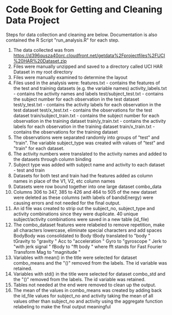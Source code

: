 # Code Book for Getting and Cleaning Data Project

Steps for data collection and cleaning are below. Documentation is also contained the R Script "run_analysis.R" for each step.

1. The data collected was from https://d396qusza40orc.cloudfront.net/getdata%2Fprojectfiles%2FUCI%20HAR%20Dataset.zip
2. Files were manually unzipped and saved to a directory called UCI HAR Dataset in my root directory
3. Files were manually examined to determine the layout
4. Files used in the analysis were:
    features.txt - contains the features of the test and training datasets (e.g. the variable names) 
    activity_labels.txt - contains the activity names and labels
    test/subject_test.txt - contains the subject number for each observation in the test dataset
    test/y_test.txt - contains the activity labels for each observation in the test dataset
    test/x_test.txt - contains the observations for the test dataset
    train/subject_train.txt - contains the subject number for each observation in the training dataset
    train/y_train.txt - contains the activity labels for each observation in the training dataset
    train/x_train.txt - contains the observations for the training dataset
5. The observations were separated randomly into groups of "test" and "train". The variable subject_type was created with values of "test" and "train" for each dataset.
6. The activity numbers were translated to the activity names and added to the datasets through column binding
7. Subject type was added with subject name and activity to each dataset - test and train
8. Datasets for both test and train had the features added as column names in place of the V1, V2, etc column names
9. Datasets were row bound together into one large dataset combo_data
10. Columns 306 to 347, 385 to 426 and 464 to 505 of the new dataset were deleted as these columns (with labels of bandsEnergy) were causing errors and not needed for the final output.
11. An id file was created to strip out the subject_no, subject_type and activity combinations since they were duplicate. 40 unique subject/activity combinations were saved in a new table (id_file)
12. The combo_dataset features were relabeled to remove repetition, make all characters lowercase, eliminate special characters and add spaces
    BodyBody was consolidated to Body
    tBody translated to "body "
    tGravity to "gravity "
    Acc to "acceleration "
    Gyro to "gyroscope "
    Jerk to "with jerk signal "
    fBody to "fft body " where fft stands for Fast Fourier Transform
    Mag to "magnitude "
13. Variables with mean() in the title were selected for dataset combo_means and the "()" removed from the labels. The id variable was retained.
14. Variables with std() in the title were selected for dataset combo_std and the "()" removed from the labels. The id variable was retained.
15. Tables not needed at the end were removed to clean up the output.
16. The mean of the values in combo_means was created by 
    adding back the id_file values for subject_no and activity
    taking the mean of all values other than subject_no and activity using the aggregate function
    relabeling to make the final output meaningful
